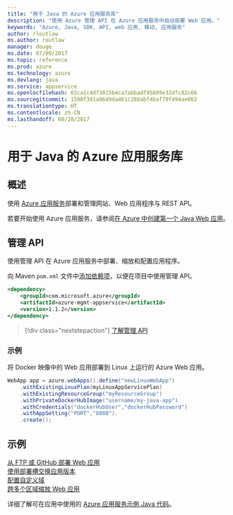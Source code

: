 ```yaml
---
title: "用于 Java 的 Azure 应用服务库"
description: "使用 Azure 管理 API 在 Azure 应用服务中自动部署 Web 应用。"
keywords: "Azure, Java, SDK, API, web 应用, 移动, 应用服务"
author: rloutlaw
ms.author: routlaw
manager: douge
ms.date: 07/09/2017
ms.topic: reference
ms.prod: azure
ms.technology: azure
ms.devlang: java
ms.service: appservice
ms.openlocfilehash: 03ca1c4d73015b4ca7abbadf95609e32dfc82c66
ms.sourcegitcommit: 1500f341a96d9da461c288abf4baf79f494ae662
ms.translationtype: HT
ms.contentlocale: zh-CN
ms.lasthandoff: 08/28/2017
---
```

# <a name="azure-app-service-libraries-for-java"></a>用于 Java 的 Azure 应用服务库

## <a name="overview"></a>概述

使用 [Azure 应用服务](/azure/app-service)部署和管理网站、Web 应用程序与 REST API。

若要开始使用 Azure 应用服务，请参阅[在 Azure 中创建第一个 Java Web 应用](/azure/app-service-web/app-service-web-get-started-java)。

## <a name="management-api"></a>管理 API

使用管理 API 在 Azure 应用服务中部署、缩放和配置应用程序。

向 Maven `pom.xml` 文件中[添加依赖项](https://maven.apache.org/guides/getting-started/index.html#How_do_I_use_external_dependencies)，以便在项目中使用管理 API。

```XML
<dependency>
    <groupId>com.microsoft.azure</groupId>
    <artifactId>azure-mgmt-appservice</artifactId>
    <version>1.1.2</version>
</dependency>
```   

> [!div class="nextstepaction"]
> [了解管理 API](/java/api/overview/azure)

### <a name="example"></a>示例

将 Docker 映像中的 Web 应用部署到 Linux 上运行的 Azure Web 应用。

```java
WebApp app = azure.webApps().define("newLinuxWebApp")
    .withExistingLinuxPlan(myLinuxAppServicePlan)
    .withExistingResourceGroup("myResourceGroup")
    .withPrivateDockerHubImage("username/my-java-app")
    .withCredentials("dockerHubUser","dockerHubPassword")
    .withAppSetting("PORT","8080").
    .create();
```

## <a name="samples"></a>示例

[从 FTP 或 GitHub 部署 Web 应用][1]  
[使用部署槽交换应用版本][2]  
[配置自定义域][3]   
[跨多个区域缩放 Web 应用][4]   

详细了解可在应用中使用的 [Azure 应用服务示例 Java 代码](https://azure.microsoft.com/resources/samples/?platform=java&term=appservice)。

[1]: ../docs-ref-conceptual/java-sdk-configure-webapp-sources.md
[2]: https://azure.microsoft.com/resources/samples/app-service-java-manage-staging-and-production-slots-for-web-apps/
[3]: https://azure.microsoft.com/resources/samples/app-service-java-manage-web-apps-with-custom-domains/
[4]: https://azure.microsoft.com/resources/samples/app-service-java-scale-web-apps-on-linux/
